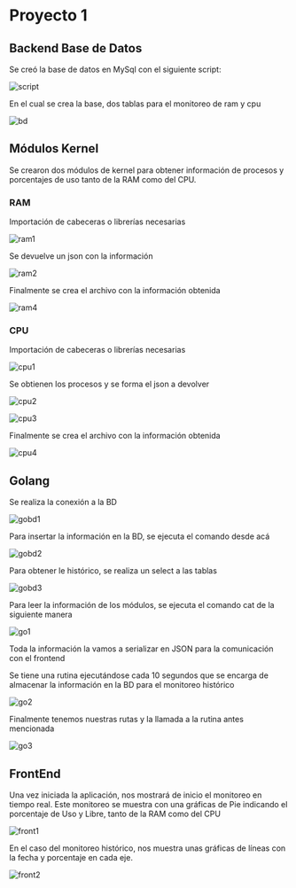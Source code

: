 # Proyecto 1

## Backend Base de Datos
Se creó la base de datos en MySql con el siguiente script:

![script](./imagenes/bd1.png)

En el cual se crea la base, dos tablas para el monitoreo de ram y cpu

![bd](./imagenes/bd2.png)

## Módulos Kernel
Se crearon dos módulos de kernel para obtener información de procesos y porcentajes de uso tanto de la RAM como del CPU.

### RAM
Importación de cabeceras o librerías necesarias

![ram1](./imagenes/ram1.png)

Se devuelve un json con la información

![ram2](./imagenes/ram2.png)

Finalmente se crea el archivo con la información obtenida

![ram4](./imagenes/ram4.png)

### CPU
Importación de cabeceras o librerías necesarias

![cpu1](./imagenes/cpu1.png)

Se obtienen los procesos y se forma el json a devolver

![cpu2](./imagenes/cpu2.png)

![cpu3](./imagenes/cpu3.png)

Finalmente se crea el archivo con la información obtenida

![cpu4](./imagenes/cpu4.png)

## Golang
Se realiza la conexión a la BD

![gobd1](./imagenes/gobd1.png)

Para insertar la información en la BD, se ejecuta el comando desde acá

![gobd2](./imagenes/gobd2.png)

Para obtener le histórico, se realiza un select a las tablas

![gobd3](./imagenes/gobd3.png)

Para leer la información de los módulos, se ejecuta el comando cat de la siguiente manera

![go1](./imagenes/go1.png)

Toda la información la vamos a serializar en JSON para la comunicación con el frontend

Se tiene una rutina ejecutándose cada 10 segundos que se encarga de almacenar la información en la BD para el monitoreo histórico

![go2](./imagenes/go2.png)

Finalmente tenemos nuestras rutas y la llamada a la rutina antes mencionada

![go3](./imagenes/go3.png)

## FrontEnd
Una vez iniciada la aplicación, nos mostrará de inicio el monitoreo en tiempo real. Este monitoreo se muestra con una gráficas de Pie indicando el porcentaje de Uso y Libre, tanto de la RAM como del CPU

![front1](./imagenes/front1.png)

En el caso del monitoreo histórico, nos muestra unas gráficas de líneas con la fecha y porcentaje en cada eje.

![front2](./imagenes/front2.png)

